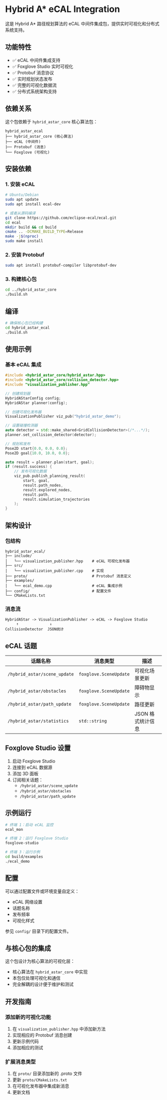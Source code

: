 # Hybrid A* eCAL Integration

这是 Hybrid A* 路径规划算法的 eCAL 中间件集成包，提供实时可视化和分布式系统支持。

## 功能特性

- ✅ eCAL 中间件集成支持
- ✅ Foxglove Studio 实时可视化
- ✅ Protobuf 消息协议
- ✅ 实时规划状态发布
- ✅ 完整的可视化数据流
- ✅ 分布式系统架构支持

## 依赖关系

这个包依赖于 `hybrid_astar_core` 核心算法包：

```
hybrid_astar_ecal
├── hybrid_astar_core (核心算法)
├── eCAL (中间件)
├── Protobuf (消息)
└── Foxglove (可视化)
```

## 安装依赖

### 1. 安装 eCAL

```bash
# Ubuntu/Debian
sudo apt update
sudo apt install ecal-dev

# 或者从源码编译
git clone https://github.com/eclipse-ecal/ecal.git
cd ecal
mkdir build && cd build
cmake .. -DCMAKE_BUILD_TYPE=Release
make -j$(nproc)
sudo make install
```

### 2. 安装 Protobuf

```bash
sudo apt install protobuf-compiler libprotobuf-dev
```

### 3. 构建核心包

```bash
cd ../hybrid_astar_core
./build.sh
```

## 编译

```bash
# 确保核心包已经构建
cd hybrid_astar_ecal
./build.sh
```

## 使用示例

### 基本 eCAL 集成

```cpp
#include <hybrid_astar_core/hybrid_astar.hpp>
#include <hybrid_astar_core/collision_detector.hpp>
#include "visualization_publisher.hpp"

// 创建规划器
HybridAStarConfig config;
HybridAStar planner(config);

// 创建可视化发布器
VisualizationPublisher viz_pub("hybrid_astar_demo");

// 设置碰撞检测器
auto detector = std::make_shared<GridCollisionDetector>(/*...*/);
planner.set_collision_detector(detector);

// 规划和发布
Pose2D start{0.0, 0.0, 0.0};
Pose2D goal{10.0, 10.0, 0.0};

auto result = planner.plan(start, goal);
if (result.success) {
    // 发布可视化数据
    viz_pub.publish_planning_result(
        start, goal, 
        result.path_nodes,
        result.explored_nodes,
        result.path,
        result.simulation_trajectories
    );
}
```

## 架构设计

### 包结构

```
hybrid_astar_ecal/
├── include/
│   └── visualization_publisher.hpp    # eCAL 可视化发布器
├── src/
│   └── visualization_publisher.cpp    # 实现
├── proto/                             # Protobuf 消息定义
├── examples/
│   └── ecal_demo.cpp                  # eCAL 集成示例
├── config/                            # 配置文件
└── CMakeLists.txt
```

### 消息流

```
HybridAStar -> VisualizationPublisher -> eCAL -> Foxglove Studio
     ↑              ↓
CollisionDetector  JSON统计
```

## eCAL 话题

| 话题名称 | 消息类型 | 描述 |
|---------|---------|------|
| `/hybrid_astar/scene_update` | `foxglove.SceneUpdate` | 可视化场景更新 |
| `/hybrid_astar/obstacles` | `foxglove.SceneUpdate` | 障碍物显示 |
| `/hybrid_astar/path_update` | `foxglove.SceneUpdate` | 路径更新 |
| `/hybrid_astar/statistics` | `std::string` | JSON 格式统计信息 |

## Foxglove Studio 设置

1. 启动 Foxglove Studio
2. 连接到 eCAL 数据源
3. 添加 3D 面板
4. 订阅相关话题：
   - `/hybrid_astar/scene_update`
   - `/hybrid_astar/obstacles` 
   - `/hybrid_astar/path_update`

## 示例运行

```bash
# 终端 1：启动 eCAL 监控
ecal_mon

# 终端 2：运行 Foxglove Studio
foxglove-studio

# 终端 3：运行示例
cd build/examples
./ecal_demo
```

## 配置

可以通过配置文件或环境变量自定义：

- eCAL 网络设置
- 话题名称
- 发布频率
- 可视化样式

参见 `config/` 目录下的配置文件。

## 与核心包的集成

这个包设计为核心算法的可视化层：

- 核心算法在 `hybrid_astar_core` 中实现
- 本包仅处理可视化和通信
- 完全解耦的设计便于维护和测试

## 开发指南

### 添加新的可视化功能

1. 在 `visualization_publisher.hpp` 中添加新方法
2. 实现相应的 Protobuf 消息创建
3. 更新示例代码
4. 添加相应的测试

### 扩展消息类型

1. 在 `proto/` 目录添加新的 .proto 文件
2. 更新 `proto/CMakeLists.txt`
3. 在可视化发布器中集成新消息
4. 更新文档
